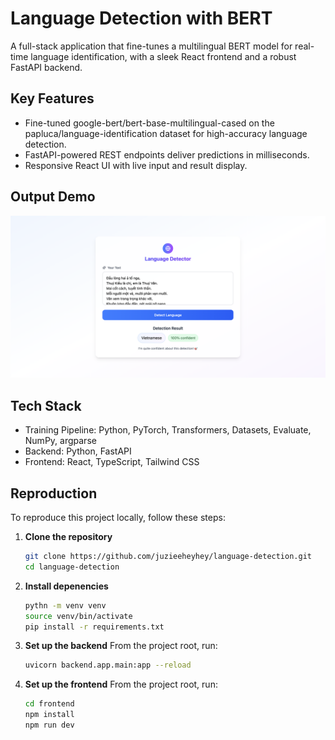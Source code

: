 # Language Detection with BERT

A full-stack application that fine-tunes a multilingual BERT model for real-time language identification, with a sleek React frontend and a robust FastAPI backend.

## Key Features
- Fine-tuned google-bert/bert-base-multilingual-cased on the papluca/language-identification dataset for high-accuracy language detection.
- FastAPI-powered REST endpoints deliver predictions in milliseconds.
- Responsive React UI with live input and result display.

## Output Demo
![Demo screenshot of detecting Vietnamese text input](./docs/demo.png)

## Tech Stack
- Training Pipeline: Python, PyTorch, Transformers, Datasets, Evaluate, NumPy, argparse
- Backend: Python, FastAPI 
- Frontend: React, TypeScript, Tailwind CSS


## Reproduction
To reproduce this project locally, follow these steps:

1. **Clone the repository**  
   ```bash
   git clone https://github.com/juzieeheyhey/language-detection.git
   cd language-detection
    ```

2. **Install depenencies**
    ```bash
    pythn -m venv venv
    source venv/bin/activate   
    pip install -r requirements.txt
    ```

2. **Set up the backend**
    From the project root, run:
    ```bash
    uvicorn backend.app.main:app --reload
    ```

3. **Set up the frontend**
    From the project root, run:
    ```bash
    cd frontend
    npm install
    npm run dev
    ```
